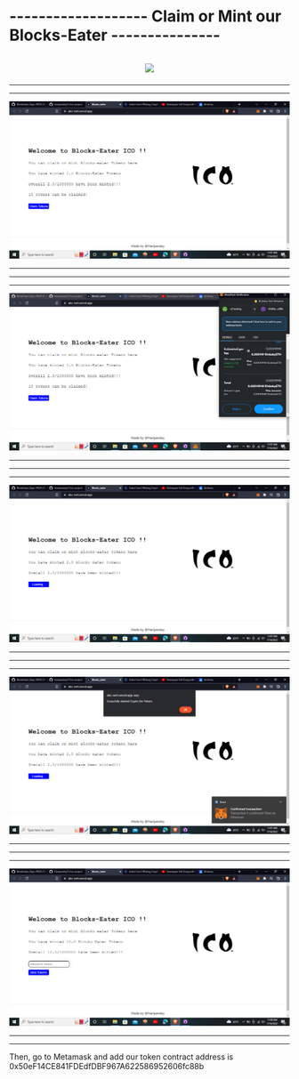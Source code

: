 # ------------------- Claim or Mint our Blocks-Eater  ---------------
<h2 align="center">
  <a href="#">
    <img src="https://readme-typing-svg.herokuapp.com?color=47FFB3&lines=Welcome+to+ICO-Project+!!&center=true&size=21" />
  </a>
</h2>

---------------------------------------------------------------------------------------------------------------------------
----------------------------------------------------------------------------------------------------------------------------
![](https://github.com/Haripandey21/ico-project/blob/main/my-app/ico-images/Screenshot%20(71).png)

---------------------------------------------------------------------------------------------------------------------------
----------------------------------------------------------------------------------------------------------------------------
----------------------------------------------------------------------------------------------------------------------------
![](https://github.com/Haripandey21/ico-project/blob/main/my-app/ico-images/Screenshot%20(72).png)

---------------------------------------------------------------------------------------------------------------------------
-----------------------------------------------------------------------------------------------------------------------------
---------------------------------------------------------------------------------------------------------------------------
![](https://github.com/Haripandey21/ico-project/blob/main/my-app/ico-images/Screenshot%20(73).png)

---------------------------------------------------------------------------------------------------------------------------
----------------------------------------------------------------------------------------------------------------------------
----------------------------------------------------------------------------------------------------------------------------
![](https://github.com/Haripandey21/ico-project/blob/main/my-app/ico-images/Screenshot%20(74).png)

---------------------------------------------------------------------------------------------------------------------------
---------------------------------------------------------------------------------------------------------------------------
-----------------------------------------------------------------------------------------------------------------------------
![](https://github.com/Haripandey21/ico-project/blob/main/my-app/ico-images/Screenshot%20(75).png)

---------------------------------------------------------------------------------------------------------------------------
----------------------------------------------------------------------------------------------------------------------------

Then, go to Metamask and add our token 
contract address is 0x50eF14CE841FDEdfDBF967A622586952606fc88b 
